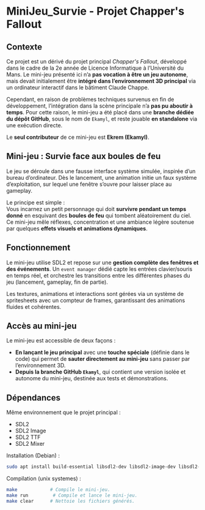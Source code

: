 # MiniJeu_Survie - Projet Chapper's Fallout

## Contexte

Ce projet est un dérivé du projet principal *Chapper's Fallout*, développé dans le cadre de la 2e année de Licence Informatique à l’Université du Mans. Le mini-jeu présenté ici n’a **pas vocation à être un jeu autonome**, mais devait initialement être **intégré dans l’environnement 3D principal** via un ordinateur interactif dans le bâtiment Claude Chappe.

Cependant, en raison de problèmes techniques survenus en fin de développement, l’intégration dans la scène principale n’a **pas pu aboutir à temps**. Pour cette raison, le mini-jeu a été placé dans une **branche dédiée du dépôt GitHub**, sous le nom de `Ekamyl`, et reste jouable **en standalone** via une exécution directe.

Le **seul contributeur** de ce mini-jeu est **Ekrem (Ekamyl)**.

## Mini-jeu : Survie face aux boules de feu

Le jeu se déroule dans une fausse interface système simulée, inspirée d’un bureau d’ordinateur. Dès le lancement, une animation initie un faux système d’exploitation, sur lequel une fenêtre s’ouvre pour laisser place au gameplay.

Le principe est simple :  
Vous incarnez un petit personnage qui doit **survivre pendant un temps donné** en esquivant des **boules de feu** qui tombent aléatoirement du ciel. Ce mini-jeu mêle réflexes, concentration et une ambiance légère soutenue par quelques **effets visuels et animations dynamiques**.

## Fonctionnement

Le mini-jeu utilise SDL2 et repose sur une **gestion complète des fenêtres et des événements**. Un `event manager` dédié capte les entrées clavier/souris en temps réel, et orchestre les transitions entre les différentes phases du jeu (lancement, gameplay, fin de partie).

Les textures, animations et interactions sont gérées via un système de spritesheets avec un compteur de frames, garantissant des animations fluides et cohérentes.

## Accès au mini-jeu

Le mini-jeu est accessible de deux façons :

- **En lançant le jeu principal** avec une **touche spéciale** (définie dans le code) qui permet de **sauter directement au mini-jeu** sans passer par l’environnement 3D.
- **Depuis la branche GitHub `Ekamyl`**, qui contient une version isolée et autonome du mini-jeu, destinée aux tests et démonstrations.

## Dépendances

Même environnement que le projet principal :

- SDL2
- SDL2 Image
- SDL2 TTF
- SDL2 Mixer

Installation (Debian) :
```sh
sudo apt install build-essential libsdl2-dev libsdl2-image-dev libsdl2-ttf-dev libsdl2-mixer-dev
```

Compilation (unix systemes) :
```sh
make            # Compile le mini-jeu.
make run         # Compile et lance le mini-jeu.
make clear      # Nettoie les fichiers générés.
```
